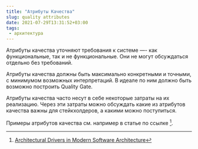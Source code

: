 ```yaml
---
title: "Атрибуты Качества"
slug: quality attributes
date: 2021-07-29T13:31:52+03:00
tags:
 - архитектура
---
```


Атрибуты качества уточняют требования к системе —- как функциональные, так и не функциональные. Они не могут обсуждаться отдельно без требований.

Атрибуты качества должны быть максимально конкретными и точными, с минимумом возможных интерпретаций. В идеале по ним должно быть возможно построить Quality Gate.

Атрибуты качества часто несут в себе некоторые затраты на их реализацию. Через эти затраты можно обсуждать какие из атрибутов качества важны для стейкхолдеров, а какими можно поступиться.

Примеры атрибутов качества см. например в статье по ссылке [^1].



[^1]: [Architectural Drivers in Modern Software Architecture](https://medium.com/@janerikfra/architectural-drivers-in-modern-software-architecture-cb7a42527bf2)
